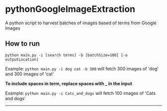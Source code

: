 # pythonGoogleImageExtraction
A python script to harvest batches of images based of terms from Google Images

## How to run
`python main.py -i [search terms] -b [batchSize=100] [-o outputLocation]`

Example:
`python main.py -i dog cat -b 300` will fetch 300 images of 'dog' and 300 images of 'cat'

**To include spaces in term, replace spaces with _ in the input**

Example: 
`python main.py -i Cats_and_dogs` will fetch 100 images of 'Cats and dogs'

___
